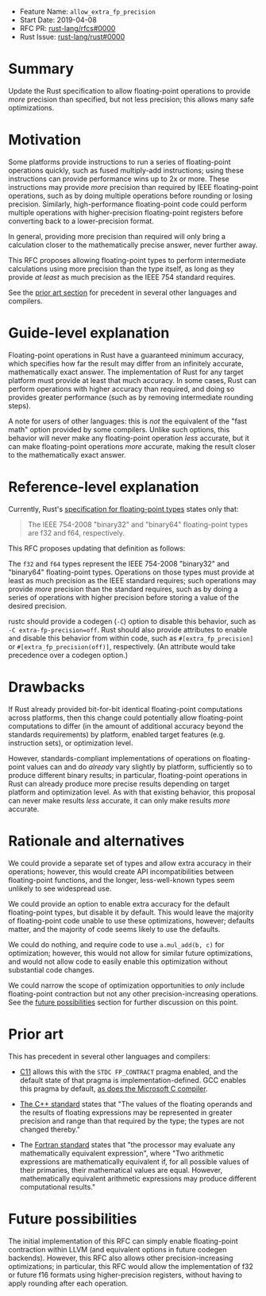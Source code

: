 - Feature Name: `allow_extra_fp_precision`
- Start Date: 2019-04-08
- RFC PR: [rust-lang/rfcs#0000](https://github.com/rust-lang/rfcs/pull/0000)
- Rust Issue: [rust-lang/rust#0000](https://github.com/rust-lang/rust/issues/0000)

# Summary
[summary]: #summary

Update the Rust specification to allow floating-point operations to provide
*more* precision than specified, but not less precision; this allows many safe
optimizations.

# Motivation
[motivation]: #motivation

Some platforms provide instructions to run a series of floating-point
operations quickly, such as fused multiply-add instructions; using these
instructions can provide performance wins up to 2x or more. These instructions
may provide *more* precision than required by IEEE floating-point operations,
such as by doing multiple operations before rounding or losing precision.
Similarly, high-performance floating-point code could perform multiple
operations with higher-precision floating-point registers before converting
back to a lower-precision format.

In general, providing more precision than required will only bring a
calculation closer to the mathematically precise answer, never further away.

This RFC proposes allowing floating-point types to perform intermediate
calculations using more precision than the type itself, as long as they provide
*at least* as much precision as the IEEE 754 standard requires.

See the [prior art section](#prior-art) for precedent in several other
languages and compilers.

# Guide-level explanation
[guide-level-explanation]: #guide-level-explanation

Floating-point operations in Rust have a guaranteed minimum accuracy, which
specifies how far the result may differ from an infinitely accurate,
mathematically exact answer. The implementation of Rust for any target platform
must provide at least that much accuracy. In some cases, Rust can perform
operations with higher accuracy than required, and doing so provides greater
performance (such as by removing intermediate rounding steps).

A note for users of other languages: this is *not* the equivalent of the "fast
math" option provided by some compilers. Unlike such options, this behavior
will never make any floating-point operation *less* accurate, but it can make
floating-point operations *more* accurate, making the result closer to the
mathematically exact answer.

# Reference-level explanation
[reference-level-explanation]: #reference-level-explanation

Currently, Rust's [specification for floating-point
types](https://doc.rust-lang.org/reference/types/numeric.html#floating-point-types)
states only that:
> The IEEE 754-2008 "binary32" and "binary64" floating-point types are f32 and f64, respectively.

This RFC proposes updating that definition as follows:

The `f32` and `f64` types represent the IEEE 754-2008 "binary32" and "binary64"
floating-point types. Operations on those types must provide at least as much
precision as the IEEE standard requires; such operations may provide *more*
precision than the standard requires, such as by doing a series of operations
with higher precision before storing a value of the desired precision.

rustc should provide a codegen (`-C`) option to disable this behavior, such as
`-C extra-fp-precision=off`. Rust should also provide attributes to enable and
disable this behavior from within code, such as `#[extra_fp_precision]` or
`#[extra_fp_precision(off)]`, respectively. (An attribute would take precedence
over a codegen option.)

# Drawbacks
[drawbacks]: #drawbacks

If Rust already provided bit-for-bit identical floating-point computations
across platforms, then this change could potentially allow floating-point
computations to differ (in the amount of additional accuracy beyond the
standards requirements) by platform, enabled target features (e.g. instruction
sets), or optimization level.

However, standards-compliant implementations of operations on floating-point
values can and do *already* vary slightly by platform, sufficiently so to
produce different binary results; in particular, floating-point operations in
Rust can already produce more precise results depending on target platform and
optimization level. As with that existing behavior, this proposal can never
make results *less* accurate, it can only make results *more* accurate.

# Rationale and alternatives
[rationale-and-alternatives]: #rationale-and-alternatives

We could provide a separate set of types and allow extra accuracy in their
operations; however, this would create API incompatibilities between
floating-point functions, and the longer, less-well-known types seem unlikely
to see widespread use.

We could provide an option to enable extra accuracy for the default
floating-point types, but disable it by default. This would leave the majority
of floating-point code unable to use these optimizations, however; defaults
matter, and the majority of code seems likely to use the defaults.

We could do nothing, and require code to use `a.mul_add(b, c)` for
optimization; however, this would not allow for similar future optimizations,
and would not allow code to easily enable this optimization without substantial
code changes.

We could narrow the scope of optimization opportunities to *only* include
floating-point contraction but not any other precision-increasing operations.
See the [future possibilities](#future-possibilities) section for further
discussion on this point.

# Prior art
[prior-art]: #prior-art

This has precedent in several other languages and compilers:

- [C11](http://www.open-std.org/jtc1/sc22/wg14/www/docs/n1570.pdf) allows
  this with the `STDC FP_CONTRACT` pragma enabled, and the default state
  of that pragma is implementation-defined. GCC enables this pragma by
  default, [as does the Microsoft C
  compiler](https://docs.microsoft.com/en-us/cpp/preprocessor/fp-contract?view=vs-2019).

- [The C++ standard](http://eel.is/c++draft/expr.pre#6) states that "The
  values of the floating operands and the results of floating
  expressions may be represented in greater precision and range than
  that required by the type; the types are not changed thereby."

- The [Fortran standard](https://www.fortran.com/F77_std/rjcnf0001-sh-6.html#sh-6.6.4)
  states that "the processor may evaluate any mathematically equivalent
  expression", where "Two arithmetic expressions are mathematically
  equivalent if, for all possible values of their primaries, their
  mathematical values are equal. However, mathematically equivalent
  arithmetic expressions may produce different computational results."

# Future possibilities
[future-possibilities]: #future-possibilities

The initial implementation of this RFC can simply enable floating-point
contraction within LLVM (and equivalent options in future codegen backends).
However, this RFC also allows other precision-increasing optimizations; in
particular, this RFC would allow the implementation of f32 or future f16
formats using higher-precision registers, without having to apply rounding
after each operation.
